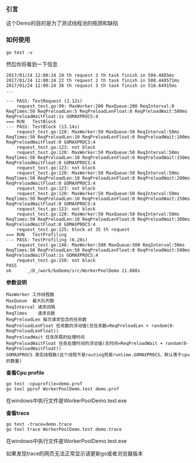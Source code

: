 ### 引言

这个Demo的目的是为了测试线程池的瓶颈和缺陷


### 如何使用

    go test -v
	
	
然后你将看到一下信息
```
2017/01/24 12:00:24 19 th request 3 th task finish in 504.4885ms
2017/01/24 12:00:24 22 th request 2 th task finish in 508.440571ms
2017/01/24 12:00:24 38 th request 3 th task finish in 516.64915ms
...

--- PASS: TestRequest (2.12s)
	request_test.go:99: MaxWorker:200 MaxQueue:200 ReqInterval:0 ReqTimes:50 ReqPreloadLen:5 ReqPreloadLenFloat:0 ReqPreloadWait:500ms ReqPreloadWaitFloat:1s GOMAXPROCS:4 
=== RUN   TestBlock
--- PASS: TestBlock (13.14s)
	request_test.go:120: MaxWorker:50 MaxQueue:50 ReqInterval:50ms ReqTimes:50 ReqPreloadLen:10 ReqPreloadLenFloat:0 ReqPreloadWait:100ms ReqPreloadWaitFloat:0 GOMAXPROCS:4 
	request_test.go:123: not block
	request_test.go:120: MaxWorker:50 MaxQueue:50 ReqInterval:50ms ReqTimes:50 ReqPreloadLen:10 ReqPreloadLenFloat:0 ReqPreloadWait:150ms ReqPreloadWaitFloat:0 GOMAXPROCS:4 
	request_test.go:123: not block
	request_test.go:120: MaxWorker:50 MaxQueue:50 ReqInterval:50ms ReqTimes:50 ReqPreloadLen:10 ReqPreloadLenFloat:0 ReqPreloadWait:200ms ReqPreloadWaitFloat:0 GOMAXPROCS:4 
	request_test.go:123: not block
	request_test.go:120: MaxWorker:50 MaxQueue:50 ReqInterval:50ms ReqTimes:50 ReqPreloadLen:10 ReqPreloadLenFloat:0 ReqPreloadWait:250ms ReqPreloadWaitFloat:0 GOMAXPROCS:4 
	request_test.go:123: not block
	request_test.go:120: MaxWorker:50 MaxQueue:50 ReqInterval:50ms ReqTimes:50 ReqPreloadLen:10 ReqPreloadLenFloat:0 ReqPreloadWait:300ms ReqPreloadWaitFloat:0 GOMAXPROCS:4 
	request_test.go:125: block at 35 th request
=== RUN   TestProfiling
--- PASS: TestProfiling (6.28s)
	request_test.go:146: MaxWorker:500 MaxQueue:500 ReqInterval:50ms ReqTimes:50 ReqPreloadLen:50 ReqPreloadLenFloat:0 ReqPreloadWait:500ms ReqPreloadWaitFloat:1s GOMAXPROCS:4 
	request_test.go:158: not block
PASS
ok  	_/D_/work/GoDemo/src/WorkerPoolDemo	21.608s
```

**参数说明**

```
MaxWorker 工作线程数
MaxQueue  最大队列数
ReqInterval 请求间隔
ReqTimes    请求总数
ReqPreloadLen 每次请求包含的任务数
ReqPreloadLenFloat 任务数的浮动值(总任务数=ReqPreloadLen + random(0-ReqPreloadLenFloat))
ReqPreloadWait 任务所需的处理时间
ReqPreloadWaitFloat 任务处理时间的浮动值(总时间=ReqPreloadWait + random(0-ReqPreloadWaitFloat))
GOMAXPROCS 真实线程数(这个线程不是routing而是runtime.GOMAXPROCS，默认等于cpu的数量)
```


**查看Cpu profile**

    go test -cpuprofile=demo.prof
	go tool pprof WorkerPoolDemo.test demo.prof
	
	
在windows中执行文件是WorkerPoolDemo.test.exe
	
**查看trace**

	go test -trace=demo.trace
	go tool trace WorkerPoolDemo.test demo.trace

在windows中执行文件是WorkerPoolDemo.test.exe


如果发现trace的网页无法正常显示请更新go或者浏览器版本
